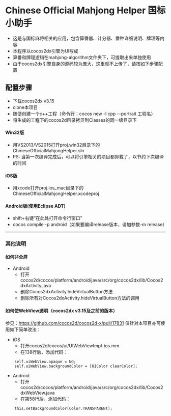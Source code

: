 Chinese Official Mahjong Helper 国标小助手
=========
- 这是与国标麻将相关的应用，包含算番器、计分器、番种详细说明、牌理等内容
- 本程序以cocos2dx引擎为UI写成
- 算番和牌理逻辑在mahjong-algorithm文件夹下，可提取出来单独使用
- 由于cocos2dx引擎自身的源码较为庞大，这里就不上传了，请按如下步骤配置

## 配置步骤

- 下载cocos2dx v3.15
- clone本项目
- 随便创建一个c++工程（命令行：cocos new -l cpp --portrait 工程名）
- 将生成的工程下的cocos2d目录拷贝到Classes的同一级目录下

#### Win32版
- 用VS2013/VS2015打开proj.win32目录下的ChineseOfficialMahjongHelper.sln
- PS: 当第一次编译完成后，可以将引擎相关的项目都卸载了，以节约下次编译的时间

#### iOS版
- 用xcode打开proj.ios_mac目录下的ChineseOfficialMahjongHelper.xcodeproj

#### Android版(使用Eclipse ADT)
- shift+右键“在此处打开命令行窗口”
- cocos compile -p android（如果要编译release版本，请加参数-m release）

---

### 其他说明

#### 如何非全屏
- Android
  - 打开cocos2d/cocos/platform/android/java/src/org/cocos2dx/lib/Cocos2dxActivity.java
  - 删除Cocos2dxActivity.hideVirtualButton方法
  - 删除所有对Cocos2dxActivity.hideVirtualButton方法的调用

#### 如何使WebView透明（cocos2dx v3.15及之前的版本）
参见：https://github.com/cocos2d/cocos2d-x/pull/17831 仅针对本项目亦可使用如下简单改法：
- iOS
  - 打开cocos2d/cocos/ui/UIWebViewImpl-ios.mm
  - 在138行后，添加代码：
```
    self.uiWebView.opaque = NO;
    self.uiWebView.backgroundColor = [UIColor clearColor];
```
- Android
  - 打开cocos2d/cocos/platform/android/java/src/org/cocos2dx/lib/Cocos2dxWebView.java
  - 在第58行后，添加代码：
```
    this.setBackgroundColor(Color.TRANSPARENT);
```
